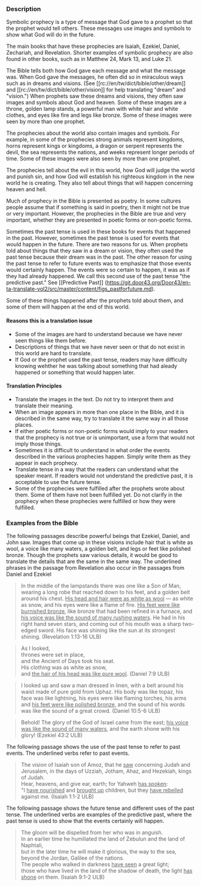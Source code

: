 
### Description 

Symbolic prophecy is a type of message that God gave to a prophet so that the prophet would tell others. These messages use images and symbols to show what God will do in the future.

The main books that have these prophecies are Isaiah, Ezekiel, Daniel, Zechariah, and Revelation. Shorter examples of symbolic prophecy are also found in other books, such as in Matthew 24, Mark 13, and Luke 21.

The Bible tells both how God gave each message and what the message was. When God gave the messages, he often did so in miraculous ways such as in dreams and visions. (See [[rc://en/tw/dict/bible/other/dream]] and [[rc://en/tw/dict/bible/other/vision]] for help translating "dream" and "vision.") When prophets saw these dreams and visions, they often saw images and symbols about God and heaven. Some of these images are a throne, golden lamp stands, a powerful man with white hair and white clothes, and eyes like fire and legs like bronze. Some of these images were seen by more than one prophet.

The prophecies about the world also contain images and symbols. For example, in some of the prophecies strong animals represent kingdoms, horns represent kings or kingdoms, a dragon or serpent represents the devil, the sea represents the nations, and weeks represent longer periods of time. Some of these images were also seen by more than one prophet.

The prophecies tell about the evil in this world, how God will judge the world and punish sin, and how God will establish his righteous kingdom in the new world he is creating. They also tell about things that will happen concerning heaven and hell. 

Much of prophecy in the Bible is presented as poetry. In some cultures people assume that if something is said in poetry, then it might not be true or very important. However, the prophecies in the Bible are true and very important, whether they are presented in poetic forms or non-poetic forms.

Sometimes the past tense is used in these books for events that happened in the past. However, sometimes the past tense is used for events that would happen in the future. There are two reasons for us. When prophets told about things that they saw in a dream or vision, they often used the past tense because their dream was in the past. The other reason for using the past tense to refer to future events was to emphasize that those events would certainly happen. The events were so certain to happen, it was as if they had already happened. We call this second use of the past tense "the predictive past." See [[Predictive Past]] (https://git.door43.org/Door43/en-ta-translate-vol2/src/master/content/figs_pastforfuture.md).

Some of these things happened after the prophets told about them, and some of them will happen at the end of this world.

#### Reasons this is a translation issue 

  * Some of the images are hard to understand because we have never seen things like them before.
  * Descriptions of things that we have never seen or that do not exist in this world are hard to translate.
  *  If God or the prophet used the past tense, readers may have difficulty knowing wehther he was talking about something that had aleady happened or something that would happen later.

#### Translation Principles 
  * Translate the images in the text. Do not try to interpret them and translate their meaning.
  * When an image appears in more than one place in the Bible, and it is described in the same way, try to translate it the same way in all those places.
  * If either poetic forms or non-poetic forms would imply to your readers that the prophecy is not true or is unimportant, use a form that would not imply those things.
  * Sometimes it is difficult to understand in what order the events described in the various prophecies happen. Simply write them as they appear in each prophecy.
  * Translate tense in a way that the readers can understand what the speaker meant. If readers would not understand the predictive past, it is acceptable to use the future tense.
  * Some of the prophecies were fulfilled after the prophets wrote about them. Some of them have not been fulfilled yet. Do not clarify in the prophecy when these prophecies were fulfilled or how they were fulfilled.


### Examples from the Bible

The following passages describe powerful beings that Ezekiel, Daniel, and John saw. Images that come up in these visions include hair that is white as wool, a voice like many waters, a golden belt, and legs or feet like polished bronze. Though the prophets saw various details, it would be good to translate the details that are the same in the same way. The underlined phrases in the passage from Revelation also occur in the passages from Daniel and Ezekiel

<blockquote> In the middle of the lampstands there was one like a Son of Man, wearing a long robe that reached down to his feet, and a golden belt around his chest.  <u>His head and hair were as white as wool</u> — as white as snow, and his eyes were like a flame of fire. <u>His feet were like burnished bronze</u>, like bronze that had been refined in a furnace, and <u>his voice was like the sound of many rushing waters</u>. He had in his right hand seven stars, and coming out of his mouth was a sharp two-edged sword. His face was shining like the sun at its strongest shining. (Revelation 1:13-16 ULB) </blockquote>


>As I looked,  
>thrones were set in place,  
>and the Ancient of Days took his seat.  
>His clothing was as white as snow,  
>and <u>the hair of his head was like pure wool</u>. (Daniel 7:9 ULB) 


<blockquote>I looked up and saw a man dressed in linen, with a belt around his waist made of pure gold from Uphaz. His body was like topaz, his face was like lightning, his eyes were like flaming torches, his arms and <u>his feet were like polished bronze</u>, and the sound of his words was like the sound of a great crowd. (Daniel 10:5-6 ULB)</blockquote>


>Behold! The glory of the God of Israel came from the east; <u>his voice was like the sound of many waters</u>, and the earth shone with his glory! (Ezekiel 43:2 ULB)


The following passage shows the use of the past tense to refer to past events. The underlined verbs refer to past events.

>The vision of Isaiah son of Amoz, that he <u>saw</u> concerning Judah and Jerusalem, in the days of Uzziah, Jotham, Ahaz, and Hezekiah, kings of Judah.  
>Hear, heavens, and give ear, earth; for Yahweh <u>has spoken</u>:  
>"I <u>have nourished</u> and <u>brought up</u> children, but they <u>have rebelled</u> against me. (Isaiah 1:1-2 ULB)

The following passage shows the future tense and different uses of the past tense. The underlined verbs are examples of the predictive past, where the past tense is used to show that the events certainly will happen.

>The gloom will be dispelled from her who was in anguish.  
>In an earlier time he humiliated
>the land of Zebulun and the land of Naphtali,  
>but in the later time he will make it glorious, the way to the sea, beyond the Jordan, Galilee of the nations.  
>The people who walked in darkness <u>have seen</u> a great light;  
>those who have lived in the land of the shadow of death, the light <u>has shone</u> on them. (Isaiah 9:1-2 ULB)